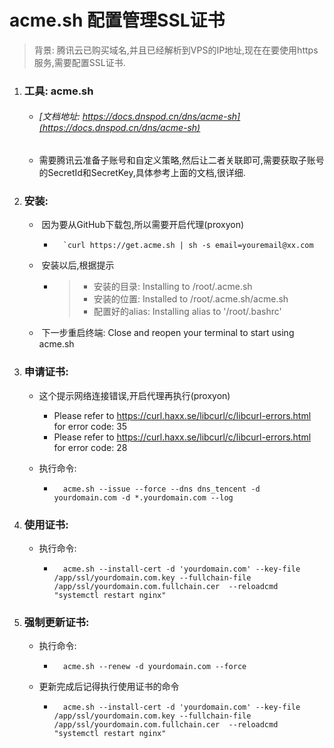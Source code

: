 # acme.sh 配置管理SSL证书

> 背景: 腾讯云已购买域名,并且已经解析到VPS的IP地址,现在在要使用https服务,需要配置SSL证书.

1. ### 工具: acme.sh
    
    - ###### [文档地址: https://docs.dnspod.cn/dns/acme-sh](https://docs.dnspod.cn/dns/acme-sh)

    - 需要腾讯云准备子账号和自定义策略,然后让二者关联即可,需要获取子账号的SecretId和SecretKey,具体参考上面的文档,很详细.
    

1. ### 安装:

    - ​    因为要从GitHub下载包,所以需要开启代理(proxyon)

        - ```
            `curl https://get.acme.sh | sh -s email=youremail@xx.com
            ```

    - ​    安装以后,根据提示

        - > - 安装的目录: Installing to /root/.acme.sh
            > - 安装的位置: Installed to /root/.acme.sh/acme.sh
            > - 配置好的alias: Installing alias to '/root/.bashrc'

    - ​    下一步重启终端: Close and reopen your terminal to start using acme.sh

2. ### 申请证书:

    - 这个提示网络连接错误,开启代理再执行(proxyon)

        - Please refer to https://curl.haxx.se/libcurl/c/libcurl-errors.html for error code: 35
        - Please refer to https://curl.haxx.se/libcurl/c/libcurl-errors.html for error code: 28

    - 执行命令:

        - ``` shell
            acme.sh --issue --force --dns dns_tencent -d yourdomain.com -d *.yourdomain.com --log
            ```

3. ### 使用证书:

    - 执行命令:

        - ```shell
            acme.sh --install-cert -d 'yourdomain.com' --key-file /app/ssl/yourdomain.com.key --fullchain-file /app/ssl/yourdomain.com.fullchain.cer  --reloadcmd "systemctl restart nginx"
            ```

4. ### 强制更新证书:

    - 执行命令:

        - ```shell
            acme.sh --renew -d yourdomain.com --force
            ```

    - 更新完成后记得执行使用证书的命令

        - ```shell
            acme.sh --install-cert -d 'yourdomain.com' --key-file /app/ssl/yourdomain.com.key --fullchain-file /app/ssl/yourdomain.com.fullchain.cer  --reloadcmd "systemctl restart nginx"
            ```

